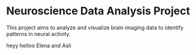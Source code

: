 # Neuroscience Data Analysis Project
This project aims to analyze and visualize brain imaging data to identify patterns in neural activity.

heyy helloo
Elena and Asli
